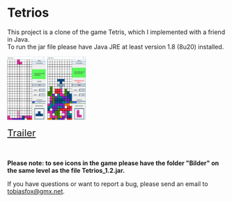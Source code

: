 # Tetrios  

This project is a clone of the game Tetris, which I implemented with a friend in Java.  
To run the jar file please have Java JRE at least version 1.8 (8u20) installed.  

<img src="./examples/Tetrios_1.png" width="17.5%">
<img src="./examples/Tetrios_2.png" width="17.5%">

<a href="./examples/Tetrios_Trailer.mp4.mp4" style="font-size:22px">Trailer</a>

<br><br>
**Please note: to see icons in the game please have the folder "Bilder" on the same level as the file Tetrios_1.2.jar.**

If you have questions or want to report a bug, please send an email to tobiasfox@gmx.net.